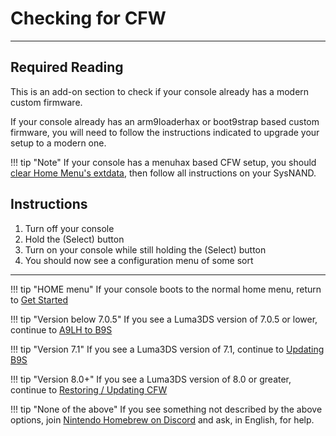 # Checking for CFW
---

## Required Reading

This is an add-on section to check if your console already has a modern custom firmware.

If your console already has an arm9loaderhax or boot9strap based custom firmware, you will need to follow the instructions indicated to upgrade your setup to a modern one.

!!! tip "Note"
	If your console has a menuhax based CFW setup, you should [clear Home Menu's extdata](../troubleshooting#clear-home-menu-extdata), then follow all instructions on your SysNAND.

## Instructions

1. Turn off your console
1. Hold the (Select) button
1. Turn on your console while still holding the (Select) button
1. You should now see a configuration menu of some sort

___

!!! tip "HOME menu"
	If your console boots to the normal home menu, return to [Get Started](../user-guide/get-started)

!!! tip "Version below 7.0.5"
	If you see a Luma3DS version of 7.0.5 or lower, continue to [A9LH to B9S](a9lh-to-b9s)

!!! tip "Version 7.1"
	If you see a Luma3DS version of 7.1, continue to [Updating B9S](updating-b9s)

!!! tip "Version 8.0+"
	If you see a Luma3DS version of 8.0 or greater, continue to [Restoring / Updating CFW](restoring-updating-cfw)

!!! tip "None of the above"
	If you see something not described by the above options, join [Nintendo Homebrew on Discord](https://discord.gg/MWxPgEp) and ask, in English, for help.
